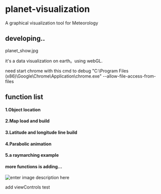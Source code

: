 # planet-visualization
A graphical visualization tool for Meteorology

## developing..

planet_show.jpg

it's a data visualization on earth。using webGL.

need start chrome with this cmd to debug
"C:\Program Files (x86)\Google\Chrome\Application\chrome.exe" --allow-file-access-from-files

## function list
#### 1.Object location
#### 2.Map load and build
#### 3.Latitude and longitude line build
#### 4.Parabolic animation
#### 5.a raymarching example
#### more functions is adding...

![enter image description here](http://106.14.191.146//planet_show.jpg)


add viewControls
test 
